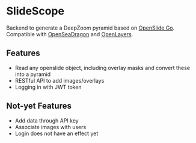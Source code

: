 # SlideScope

Backend to generate a DeepZoom pyramid based on [OpenSlide Go]. Compatible with [OpenSeaDragon] and [OpenLayers].

[OpenSlide Go]: https://github.com/NKI-AI/openslide-go.git
[OpenSeaDragon]: https://openseadragon.github.io/
[OpenLayers]: https://openlayers.org/

## Features

- Read any openslide object, including overlay masks and convert these into a pyramid
- RESTful API to add images/overlays
- Logging in with JWT token

## Not-yet Features

- Add data through API key
- Associate images with users
- Login does not have an effect yet